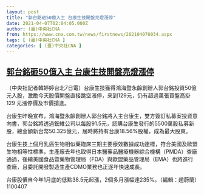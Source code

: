 ```yaml
---
layout: post
title: "郭台銘砸50億入主 台康生技開盤亮燈漲停"
date: 2021-04-07T02:04:05.000Z
author: (臺)中央社CNA
from: https://www.cna.com.tw/news/firstnews/202104070034.aspx
tags: [ (臺)中央社CNA ]
categories: [ (臺)中央社CNA ]
---
```

<!--1617761045000-->
[郭台銘砸50億入主 台康生技開盤亮燈漲停](https://www.cna.com.tw/news/firstnews/202104070034.aspx)
------

<div>
<div></div><div class="paragraph"><p>（中央社記者韓婷婷台北7日電）台康生技獲得鴻海暨永齡創辦人郭台銘投資50億元入股，激勵今天股價開盤直接跳空漲停，來到129元，仍有超過萬張買盤高掛129 元漲停價及市價搶進。</p><p>台康生昨晚宣布，鴻海暨永齡創辦人郭台銘將入主台康生，雙方簽訂私募案投資意向書，郭台銘將透過鋐維公司以每股91.5元，認購台康生發行的5500萬股私募新股，總金額新台幣50.325億元，屆時將持有台康18.56%股權，成為最大股東。</p><p>台康生技上個月乳癌生物相似藥臨床三期主要療效數據成功達標，符合美國及歐盟生物相等性標準，生產廠去年也取得日本醫藥品醫療機器綜合機構（PMDA）查廠通過，後續美國食品暨藥物管理局（FDA）與歐盟藥品管理局（EMA）也將進行查廠，且委託開發製造生產CDMO業務也正逐年快速成長。</p><p>台康股價自今年1月底的低點38.5元起漲，2個多月漲幅達235%。（編輯：趙蔚蘭）1100407</p></div>
</div>
